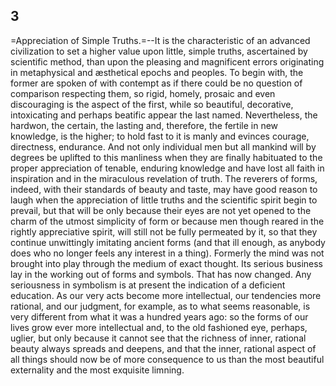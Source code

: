 ## 3

=Appreciation of Simple Truths.=--It is the characteristic of an
advanced civilization to set a higher value upon little, simple truths,
ascertained by scientific method, than upon the pleasing and magnificent
errors originating in metaphysical and æsthetical epochs and peoples. To
begin with, the former are spoken of with contempt as if there could be
no question of comparison respecting them, so rigid, homely, prosaic and
even discouraging is the aspect of the first, while so beautiful,
decorative, intoxicating and perhaps beatific appear the last named.
Nevertheless, the hardwon, the certain, the lasting and, therefore, the
fertile in new knowledge, is the higher; to hold fast to it is manly and
evinces courage, directness, endurance. And not only individual men but
all mankind will by degrees be uplifted to this manliness when they are
finally habituated to the proper appreciation of tenable, enduring
knowledge and have lost all faith in inspiration and in the miraculous
revelation of truth. The reverers of forms, indeed, with their standards
of beauty and taste, may have good reason to laugh when the appreciation
of little truths and the scientific spirit begin to prevail, but that
will be only because their eyes are not yet opened to the charm of the
utmost simplicity of form or because men though reared in the rightly
appreciative spirit, will still not be fully permeated by it, so that
they continue unwittingly imitating ancient forms (and that ill enough,
as anybody does who no longer feels any interest in a thing). Formerly
the mind was not brought into play through the medium of exact thought.
Its serious business lay in the working out of forms and symbols. That
has now changed. Any seriousness in symbolism is at present the
indication of a deficient education. As our very acts become more
intellectual, our tendencies more rational, and our judgment, for
example, as to what seems reasonable, is very different from what it was
a hundred years ago: so the forms of our lives grow ever more
intellectual and, to the old fashioned eye, perhaps, uglier, but only
because it cannot see that the richness of inner, rational beauty always
spreads and deepens, and that the inner, rational aspect of all things
should now be of more consequence to us than the most beautiful
externality and the most exquisite limning.


